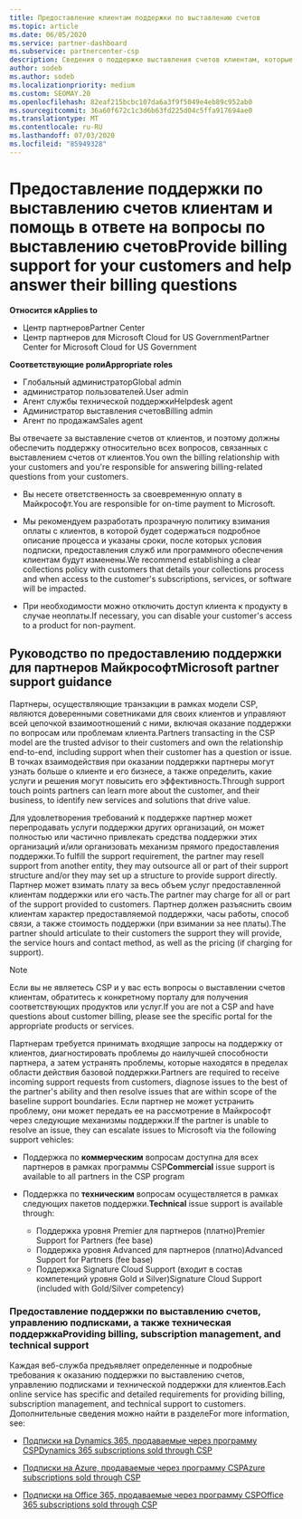 ```yaml
---
title: Предоставление клиентам поддержки по выставлению счетов
ms.topic: article
ms.date: 06/05/2020
ms.service: partner-dashboard
ms.subservice: partnercenter-csp
description: Сведения о поддержке выставления счетов клиентам, которые необходимы партнерам по программе CSP. Сюда входит владелец оплаты клиентов и ответы на вопросы о выставлении счетов.
author: sodeb
ms.author: sodeb
ms.localizationpriority: medium
ms.custom: SEOMAY.20
ms.openlocfilehash: 82eaf215bcbc107da6a3f9f5049e4eb89c952ab0
ms.sourcegitcommit: 36a60f672c1c3d6b63fd225d04c5ffa917694ae0
ms.translationtype: MT
ms.contentlocale: ru-RU
ms.lasthandoff: 07/03/2020
ms.locfileid: "85949328"
---
```

# <a name="provide-billing-support-for-your-customers-and-help-answer-their-billing-questions"></a><span data-ttu-id="6cdc3-104">Предоставление поддержки по выставлению счетов клиентам и помощь в ответе на вопросы по выставлению счетов</span><span class="sxs-lookup"><span data-stu-id="6cdc3-104">Provide billing support for your customers and help answer their billing questions</span></span>

<span data-ttu-id="6cdc3-105">**Относится к**</span><span class="sxs-lookup"><span data-stu-id="6cdc3-105">**Applies to**</span></span>

- <span data-ttu-id="6cdc3-106">Центр партнеров</span><span class="sxs-lookup"><span data-stu-id="6cdc3-106">Partner Center</span></span>
- <span data-ttu-id="6cdc3-107">Центр партнеров для Microsoft Cloud for US Government</span><span class="sxs-lookup"><span data-stu-id="6cdc3-107">Partner Center for Microsoft Cloud for US Government</span></span>

<span data-ttu-id="6cdc3-108">**Соответствующие роли**</span><span class="sxs-lookup"><span data-stu-id="6cdc3-108">**Appropriate roles**</span></span>
- <span data-ttu-id="6cdc3-109">Глобальный администратор</span><span class="sxs-lookup"><span data-stu-id="6cdc3-109">Global admin</span></span>
- <span data-ttu-id="6cdc3-110">администратор пользователей.</span><span class="sxs-lookup"><span data-stu-id="6cdc3-110">User admin</span></span>
- <span data-ttu-id="6cdc3-111">Агент службы технической поддержки</span><span class="sxs-lookup"><span data-stu-id="6cdc3-111">Helpdesk agent</span></span>
- <span data-ttu-id="6cdc3-112">Администратор выставления счетов</span><span class="sxs-lookup"><span data-stu-id="6cdc3-112">Billing admin</span></span>
- <span data-ttu-id="6cdc3-113">Агент по продажам</span><span class="sxs-lookup"><span data-stu-id="6cdc3-113">Sales agent</span></span>

<span data-ttu-id="6cdc3-114">Вы отвечаете за выставление счетов от клиентов, и поэтому должны обеспечить поддержку относительно всех вопросов, связанных с выставлением счетов от клиентов.</span><span class="sxs-lookup"><span data-stu-id="6cdc3-114">You own the billing relationship with your customers and you're responsible for answering billing-related questions from your customers.</span></span>

- <span data-ttu-id="6cdc3-115">Вы несете ответственность за своевременную оплату в Майкрософт.</span><span class="sxs-lookup"><span data-stu-id="6cdc3-115">You are responsible for on-time payment to Microsoft.</span></span>

- <span data-ttu-id="6cdc3-116">Мы рекомендуем разработать прозрачную политику взимания оплаты с клиентов, в которой будет содержаться подробное описание процесса и указаны сроки, после которых условия подписки, предоставления служб или программного обеспечения клиентам будут изменены.</span><span class="sxs-lookup"><span data-stu-id="6cdc3-116">We recommend establishing a clear collections policy with customers that details your collections process and when access to the customer's subscriptions, services, or software will be impacted.</span></span>

- <span data-ttu-id="6cdc3-117">При необходимости можно отключить доступ клиента к продукту в случае неоплаты.</span><span class="sxs-lookup"><span data-stu-id="6cdc3-117">If necessary, you can disable your customer's access to a product for non-payment.</span></span>

## <a name="microsoft-partner-support-guidance"></a><span data-ttu-id="6cdc3-118">Руководство по предоставлению поддержки для партнеров Майкрософт</span><span class="sxs-lookup"><span data-stu-id="6cdc3-118">Microsoft partner support guidance</span></span>

<span data-ttu-id="6cdc3-119">Партнеры, осуществляющие транзакции в рамках модели CSP, являются доверенными советниками для своих клиентов и управляют всей цепочкой взаимоотношений с ними, включая оказание поддержки по вопросам или проблемам клиента.</span><span class="sxs-lookup"><span data-stu-id="6cdc3-119">Partners transacting in the CSP model are the trusted advisor to their customers and own the relationship end-to-end, including support when their customer has a question or issue.</span></span> <span data-ttu-id="6cdc3-120">В точках взаимодействия при оказании поддержки партнеры могут узнать больше о клиенте и его бизнесе, а также определить, какие услуги и решения могут повысить его эффективность.</span><span class="sxs-lookup"><span data-stu-id="6cdc3-120">Through support touch points partners can learn more about the customer, and their business, to identify new services and solutions that drive value.</span></span>

<span data-ttu-id="6cdc3-121">Для удовлетворения требований к поддержке партнер может перепродавать услуги поддержки других организаций, он может полностью или частично привлекать средства поддержки этих организаций и/или организовать механизм прямого предоставления поддержки.</span><span class="sxs-lookup"><span data-stu-id="6cdc3-121">To fulfill the support requirement, the partner may resell support from another entity, they may outsource all or part of their support structure and/or they may set up a structure to provide support directly.</span></span>  <span data-ttu-id="6cdc3-122">Партнер может взимать плату за весь объем услуг предоставленной клиентам поддержки или его часть.</span><span class="sxs-lookup"><span data-stu-id="6cdc3-122">The partner may charge for all or part of the support provided to customers.</span></span> <span data-ttu-id="6cdc3-123">Партнер должен разъяснить своим клиентам характер предоставляемой поддержки, часы работы, способ связи, а также стоимость поддержки (при взимании за нее платы).</span><span class="sxs-lookup"><span data-stu-id="6cdc3-123">The partner should articulate to their customers the support they will provide, the service hours and contact method, as well as the pricing (if charging for support).</span></span> 

>[!Note]
><span data-ttu-id="6cdc3-124">Если вы не являетесь CSP и у вас есть вопросы о выставлении счетов клиентам, обратитесь к конкретному порталу для получения соответствующих продуктов или услуг.</span><span class="sxs-lookup"><span data-stu-id="6cdc3-124">If you are not a CSP and have questions about customer billing, please see the specific portal for the appropriate products or services.</span></span>

<span data-ttu-id="6cdc3-125">Партнерам требуется принимать входящие запросы на поддержку от клиентов, диагностировать проблемы до наилучшей способности партнера, а затем устранять проблемы, которые находятся в пределах области действия базовой поддержки.</span><span class="sxs-lookup"><span data-stu-id="6cdc3-125">Partners are required to receive incoming support requests from customers, diagnose issues to the best of the partner's ability and then resolve issues that are within scope of the baseline support boundaries.</span></span> <span data-ttu-id="6cdc3-126">Если партнер не может устранить проблему, они может передать ее на рассмотрение в Майкрософт через следующие механизмы поддержки.</span><span class="sxs-lookup"><span data-stu-id="6cdc3-126">If the partner is unable to resolve an issue, they can escalate issues to Microsoft via the following support vehicles:</span></span>

- <span data-ttu-id="6cdc3-127">Поддержка по **коммерческим** вопросам доступна для всех партнеров в рамках программы CSP</span><span class="sxs-lookup"><span data-stu-id="6cdc3-127">**Commercial** issue support is available to all partners in the CSP program</span></span>

- <span data-ttu-id="6cdc3-128">Поддержка по **техническим** вопросам осуществляется в рамках следующих пакетов поддержки.</span><span class="sxs-lookup"><span data-stu-id="6cdc3-128">**Technical** issue support is available through:</span></span>

  - <span data-ttu-id="6cdc3-129">Поддержка уровня Premier для партнеров (платно)</span><span class="sxs-lookup"><span data-stu-id="6cdc3-129">Premier Support for Partners (fee base)</span></span>
  - <span data-ttu-id="6cdc3-130">Поддержка уровня Advanced для партнеров (платно)</span><span class="sxs-lookup"><span data-stu-id="6cdc3-130">Advanced Support for Partners (fee base)</span></span>
  - <span data-ttu-id="6cdc3-131">Поддержка Signature Cloud Support (входит в состав компетенций уровня Gold и Silver)</span><span class="sxs-lookup"><span data-stu-id="6cdc3-131">Signature Cloud Support (included with Gold/Silver competency)</span></span>

### <a name="providing-billing-subscription-management-and-technical-support"></a><span data-ttu-id="6cdc3-132">Предоставление поддержки по выставлению счетов, управлению подписками, а также техническая поддержка</span><span class="sxs-lookup"><span data-stu-id="6cdc3-132">Providing billing, subscription management, and technical support</span></span> 

<span data-ttu-id="6cdc3-133">Каждая веб-служба предъявляет определенные и подробные требования к оказанию поддержки по выставлению счетов, управлению подписками и технической поддержки для клиентов.</span><span class="sxs-lookup"><span data-stu-id="6cdc3-133">Each online service has specific and detailed requirements for providing billing, subscription management, and technical support to customers.</span></span> <span data-ttu-id="6cdc3-134">Дополнительные сведения можно найти в разделе</span><span class="sxs-lookup"><span data-stu-id="6cdc3-134">For more information, see:</span></span>

- [<span data-ttu-id="6cdc3-135">Подписки на Dynamics 365, продаваемые через программу CSP</span><span class="sxs-lookup"><span data-stu-id="6cdc3-135">Dynamics 365 subscriptions sold through CSP</span></span>](https://www.microsoftpartnercommunity.com/t5/CSP/Microsoft-Partner-Support-Guidance/m-p/5262#M30)

- [<span data-ttu-id="6cdc3-136">Подписки на Azure, продаваемые через программу CSP</span><span class="sxs-lookup"><span data-stu-id="6cdc3-136">Azure subscriptions sold through CSP</span></span>](https://www.microsoftpartnercommunity.com/t5/CSP/Microsoft-Partner-Support-Guidance/m-p/5263#M31)

- [<span data-ttu-id="6cdc3-137">Подписки на Office 365, продаваемые через программу CSP</span><span class="sxs-lookup"><span data-stu-id="6cdc3-137">Office 365 subscriptions sold through CSP</span></span>](https://www.microsoftpartnercommunity.com/t5/CSP/Microsoft-Partner-Support-Guidance/m-p/5264#M32)
 